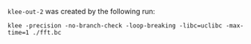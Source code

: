 `klee-out-2` was created by the following run:
```
klee -precision -no-branch-check -loop-breaking -libc=uclibc -max-time=1 ./fft.bc
```
